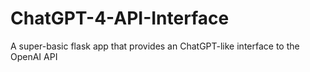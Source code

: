 # ChatGPT-4-API-Interface
A super-basic flask app that provides an ChatGPT-like interface to the OpenAI API
